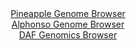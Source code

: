 <div id="Pineapple_Genome_Browser" align="center">
  <a href="https://igv.org/app/?sessionURL=blob:zZJta9swFIX_i6BlA8eW7SSODWU4bZOWpMmaNA20FKPYsqPVlhxJtvNC_vvuysa.rNB82BhIIF2kq3OOngOqqVRMcBQgx7Q7pm0jA6m1aOakKHM6IQVVKEhJrqiBJE2ppDymKDiglChNFrMx3FxrXarAspguWwXhmTCVa5KC7AUnjTJjUViXIs_JSkiihVRWX5JaWCyrWw1dkbI04W3X7FgJ0cQiebkWXAmrpDyLGugX_SpFGeWioFFR5Zq9CYhAD2hMzJR8CZfzMI6pUiO6u00uwtFt.OheL56G3cunxfRmueguz.cs40RXkl5ssKPG.ZhMnNfroj8Z1sPhvg6diSbNmXt1fr0tmaTqwvbsnutj3PYgGMYTuv2fPMNgJ_puXyXhbjqo6JnTHyXzx68ZO3MG0zVstzCTgoXv.D8aKBdxBTygeC29wMaGi7tGx.m2fiztnoGxDylJwVDw_GIgLUn8CsefD0jvSqAGKbqp3gAykJAJlShoQW_P9n2n0_ba2Pfto3FAlcz_XsSDxcz3sBM6TjdKWa4B6SRSvFQm4dys49TM9qdmGm8L_diuktfuw7A_vduwm8l8RjXeiD9m2QP_8PTbN4LRjyj6J_R9RIipV6cidze7d_f3xXDgjb6pxo8f.Oy25.7tMr17N57TokmFLIiG81CB7U_aaiIZ4RoKNVNsxXKmd0tIUTQosB0XoEWxyAVQiGS2.oQNbNgd_Pk3nO7x5fgd">Pineapple Genome Browser</a>
</div>
<div id="Alphonso_Genome_Browser" align="center">
  <a href="https://igv.org/app/?sessionURL=blob:zZNra9swFIb_i6BlA8eW7SSuDWU4l6VZblubNCOlGFmRHW2y5EhyruS_Tw0b.9JB82FjoA_S4UjnPa.ecwQbIhUVHETAs92G7brAAmoltg.oKBkZo4IoEGWIKWIBSTIiCccEREeQIaXR7H5obq60LlXkOFSXtQLxXNjKt1GBDoKjrbKxKJy2YAylQiItpHJaEm2EQ_NNbUtSVJa2qe3bDWeJNHIQK1eCK.GUhOfJ1ryX_AolOeGiIElRMU3PAhKjx2hc2hn6EM8fYoyJUgOy7y9v40E_fvS7s0Wv2V7MJnfzWXN._UBzjnQlya2r4zru.fHgymvtboqqRMNeNvpS73wOeX7ld667u5JKom7dwL3xQwjr0FhD.ZLs_qeuzaIXdp7WB8F.Nzn4g0m_11p_7fn99WMG52oq_tD3yQJM4MqQAPBKBpELLR82rYbXrL1s3RsLwtC4IwUF0dOzBbRE.LtJfzoCvS8NL0CRdXVGxwJCLokEUc28Hbhh6DXqQR2GoXuyjqCS7O9Z.3F2HwbQiz2vmWSUaQPzMlG8VDbi3N7gzM4PF3qpeqOFHkHlT6d7NQ5XowIOWSDJ4A6_6uXLeJnS5.8zjb5F0T.h7i1CbJ1eihqms0.y08a6nY6Gq5L1D_H6W9VVZubGrw_Zi0GXmZMJWSBt8k3EHH_ytkGSIq5NYEMVTSmjej83PootiFzPN9gCLJgwHAKZp..gBS23Ad__xtM_PZ9.AA--">Alphonso Genome Browser</a>
</div>


<div id="DAF_Genomics_Browser" align="center">
  <a href="https://igv.org/app/?sessionURL=blob:tZFta9swEMe_i6B9ZTuW7dixIQyn65q0pe2SutlSSrjZ51ibZbmSvKQL.e4TXsdgD4xBB9IhcQ__u_vtyWeUiomGJMRz6NChlFhEVWK7AN7WeAUcFUlKqBVaRGKJEpscSbInJSgN2fzSZFZatyoZDAoo7Q02grNcOcp3oLWV6HSFJtT2HODwRTSwVU4uuAnWMIC6rUSjxADyHJWy3UGLzWa9BWO..9Z9SVzzrtasV12bJkxjhVOC6ZY1Be7.0sh_UDaHvUqXi7TPv8CnWTFOL2bpnX.arc7Ck1V2PV1m4fJ4wTYN6E7i.N18kmm8829OYPqxulmdc3wcbiZTeBsc.a.PT3ctk6jGNKIjP3Yp9cnBIrXIO4OA5JWkCQ2syBtZXhDYz09_GJodSMFIcv9gES0h_2TC7_dEP7UGFFH42PXMLCJkgZIkduy6EY1jbxhEgRvH9GDtSSfrFyb5JpvHkeulnhc6H4Ab_ZLV_fqM0K_Ol8L4U2Vz_xWT1uHu_D3eXrFbOlPTy_mRNwEVGXs2qqvtb1EFZoI_jlYKyUEb17fvMxiojSLHRv8g4x8eDl8B">DAF Genomics Browser</a>
</div>
